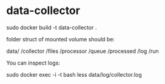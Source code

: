 # data-collector

sudo docker build -t data-collector .

folder struct of mounted volume should be:

data/
    /collector
        /files
    /processor
        /queue
        /processed
    /log
    /run


You can inspect logs:

sudo docker exec -i -t <id> bash
less data/log/collector.log

